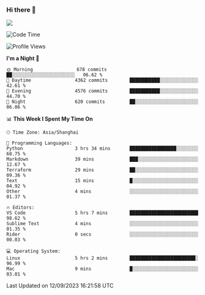 ### Hi there 👋

<!--
**JJAYCHEN1e/jjaychen1e** is a ✨ _special_ ✨ repository because its `README.md` (this file) appears on your GitHub profile.

Here are some ideas to get you started:

- 🔭 I’m currently working on ...
- 🌱 I’m currently learning ...
- 👯 I’m looking to collaborate on ...
- 🤔 I’m looking for help with ...
- 💬 Ask me about ...
- 📫 How to reach me: ...
- 😄 Pronouns: ...
- ⚡ Fun fact: ...
-->

[![](https://github-readme-stats.vercel.app/api?username=jjaychen1e&show_icons=true)](https://github.com/jjaychen1e/github-readme-stats?count_private=true)

<!--START_SECTION:waka-->
![Code Time](http://img.shields.io/badge/Code%20Time-871%20hrs%2056%20mins-blue)

![Profile Views](http://img.shields.io/badge/Profile%20Views-0-blue)

**I'm a Night 🦉** 

```text
🌞 Morning                678 commits         ██░░░░░░░░░░░░░░░░░░░░░░░   06.62 % 
🌆 Daytime                4362 commits        ███████████░░░░░░░░░░░░░░   42.61 % 
🌃 Evening                4576 commits        ███████████░░░░░░░░░░░░░░   44.70 % 
🌙 Night                  620 commits         ██░░░░░░░░░░░░░░░░░░░░░░░   06.06 % 
```


📊 **This Week I Spent My Time On** 

```text
🕑︎ Time Zone: Asia/Shanghai

💬 Programming Languages: 
Python                   3 hrs 34 mins       █████████████████░░░░░░░░   68.75 % 
Markdown                 39 mins             ███░░░░░░░░░░░░░░░░░░░░░░   12.67 % 
Terraform                29 mins             ██░░░░░░░░░░░░░░░░░░░░░░░   09.36 % 
Text                     15 mins             █░░░░░░░░░░░░░░░░░░░░░░░░   04.92 % 
Other                    4 mins              ░░░░░░░░░░░░░░░░░░░░░░░░░   01.37 % 

🔥 Editors: 
VS Code                  5 hrs 7 mins        █████████████████████████   98.62 % 
Sublime Text             4 mins              ░░░░░░░░░░░░░░░░░░░░░░░░░   01.35 % 
Rider                    0 secs              ░░░░░░░░░░░░░░░░░░░░░░░░░   00.03 % 

💻 Operating System: 
Linux                    5 hrs 2 mins        ████████████████████████░   96.99 % 
Mac                      9 mins              █░░░░░░░░░░░░░░░░░░░░░░░░   03.01 % 
```


 Last Updated on 12/09/2023 16:21:58 UTC
<!--END_SECTION:waka-->
